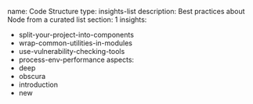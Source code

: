 name: Code Structure
type: insights-list
description: Best practices about Node from a curated list
section: 1
insights:
  - split-your-project-into-components
  - wrap-common-utilities-in-modules
  - use-vulnerability-checking-tools
  - process-env-performance
aspects:
  - deep
  - obscura
  - introduction
  - new
